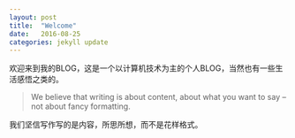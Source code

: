 ```yaml
---
layout: post
title:  "Welcome"
date:   2016-08-25
categories: jekyll update
---
```

欢迎来到我的BLOG，这是一个以计算机技术为主的个人BLOG，当然也有一些生活感悟之类的。
>We believe that writing is about content, about what you want to say – not about fancy formatting.

我们坚信写作写的是内容，所思所想，而不是花样格式。


